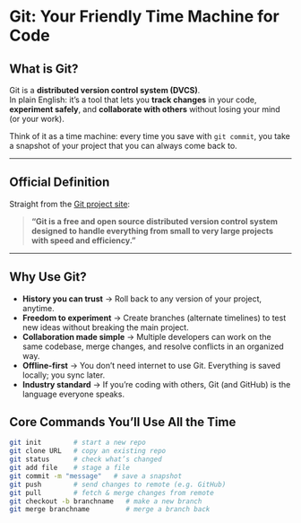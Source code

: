 # Git: Your Friendly Time Machine for Code

## What is Git?
Git is a **distributed version control system (DVCS)**.  
In plain English: it’s a tool that lets you **track changes** in your code, **experiment safely**, and **collaborate with others** without losing your mind (or your work).  

Think of it as a time machine: every time you save with `git commit`, you take a snapshot of your project that you can always come back to.

---

## Official Definition
Straight from the [Git project site](https://git-scm.com):  

> **“Git is a free and open source distributed version control system designed to handle everything from small to very large projects with speed and efficiency.”**

---

## Why Use Git?
- **History you can trust** → Roll back to any version of your project, anytime.  
- **Freedom to experiment** → Create branches (alternate timelines) to test new ideas without breaking the main project.  
- **Collaboration made simple** → Multiple developers can work on the same codebase, merge changes, and resolve conflicts in an organized way.  
- **Offline-first** → You don’t need internet to use Git. Everything is saved locally; you sync later.  
- **Industry standard** → If you’re coding with others, Git (and GitHub) is the language everyone speaks.




## Core Commands You’ll Use All the Time
```bash
git init        # start a new repo
git clone URL   # copy an existing repo
git status      # check what’s changed
git add file    # stage a file
git commit -m "message"   # save a snapshot
git push        # send changes to remote (e.g. GitHub)
git pull        # fetch & merge changes from remote
git checkout -b branchname   # make a new branch
git merge branchname         # merge a branch back
